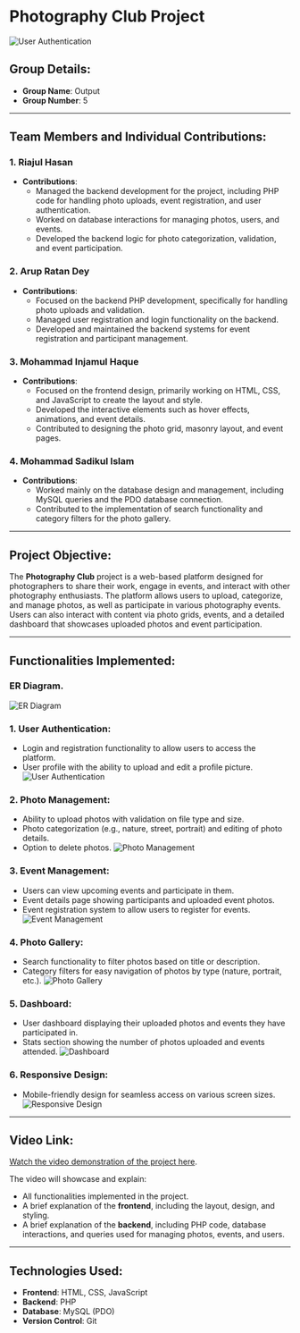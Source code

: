 # Photography Club Project

![User Authentication](https://github.com/Riajul-56/Photography_Club/blob/main/Home.png)

## Group Details:

- **Group Name**: Output
- **Group Number**: 5

---

## Team Members and Individual Contributions:

### **1. Riajul Hasan**

- **Contributions**:
  - Managed the backend development for the project, including PHP code for handling photo uploads, event registration, and user authentication.
  - Worked on database interactions for managing photos, users, and events.
  - Developed the backend logic for photo categorization, validation, and event participation.

### **2. Arup Ratan Dey**

- **Contributions**:
  - Focused on the backend PHP development, specifically for handling photo uploads and validation.
  - Managed user registration and login functionality on the backend.
  - Developed and maintained the backend systems for event registration and participant management.

### **3. Mohammad Injamul Haque**

- **Contributions**:
  - Focused on the frontend design, primarily working on HTML, CSS, and JavaScript to create the layout and style.
  - Developed the interactive elements such as hover effects, animations, and event details.
  - Contributed to designing the photo grid, masonry layout, and event pages.

### **4. Mohammad Sadikul Islam**

- **Contributions**:
  - Worked mainly on the database design and management, including MySQL queries and the PDO database connection.
  - Contributed to the implementation of search functionality and category filters for the photo gallery.

---

## **Project Objective**:

The **Photography Club** project is a web-based platform designed for photographers to share their work, engage in events, and interact with other photography enthusiasts. The platform allows users to upload, categorize, and manage photos, as well as participate in various photography events. Users can also interact with content via photo grids, events, and a detailed dashboard that showcases uploaded photos and event participation.

---

## **Functionalities Implemented**:

### **ER Diagram.**
![ER Diagram](https://github.com/Riajul-56/Photography_Club/blob/main/ER.jpg)

### **1. User Authentication**:

- Login and registration functionality to allow users to access the platform.
- User profile with the ability to upload and edit a profile picture.
![User Authentication](https://github.com/Riajul-56/Photography_Club/blob/main/Register.png)

### **2. Photo Management**:

- Ability to upload photos with validation on file type and size.
- Photo categorization (e.g., nature, street, portrait) and editing of photo details.
- Option to delete photos.
![Photo Management](https://github.com/Riajul-56/Photography_Club/blob/main/Upload.png)

### **3. Event Management**:

- Users can view upcoming events and participate in them.
- Event details page showing participants and uploaded event photos.
- Event registration system to allow users to register for events.
![Event Management](https://github.com/Riajul-56/Photography_Club/blob/main/Event.png)

### **4. Photo Gallery**:

- Search functionality to filter photos based on title or description.
- Category filters for easy navigation of photos by type (nature, portrait, etc.).
 ![Photo Gallery](https://github.com/Riajul-56/Photography_Club/blob/main/Gallary.png)

### **5. Dashboard**:

- User dashboard displaying their uploaded photos and events they have participated in.
- Stats section showing the number of photos uploaded and events attended.
![Dashboard](https://github.com/Riajul-56/Photography_Club/blob/main/Dashboard.png)

### **6. Responsive Design**:

- Mobile-friendly design for seamless access on various screen sizes.
![Responsive Design](https://github.com/Riajul-56/Photography_Club/blob/main/Responsive.png)

---

## **Video Link**:

[Watch the video demonstration of the project here](https://drive.google.com/file/d/1oZJCh_0XJ33waQl7iLw1EZ7d9n8ZmSDo/view?usp=drive_link).

The video will showcase and explain:

- All functionalities implemented in the project.
- A brief explanation of the **frontend**, including the layout, design, and styling.
- A brief explanation of the **backend**, including PHP code, database interactions, and queries used for managing photos, events, and users.

---

## **Technologies Used**:

- **Frontend**: HTML, CSS, JavaScript
- **Backend**: PHP
- **Database**: MySQL (PDO)
- **Version Control**: Git
